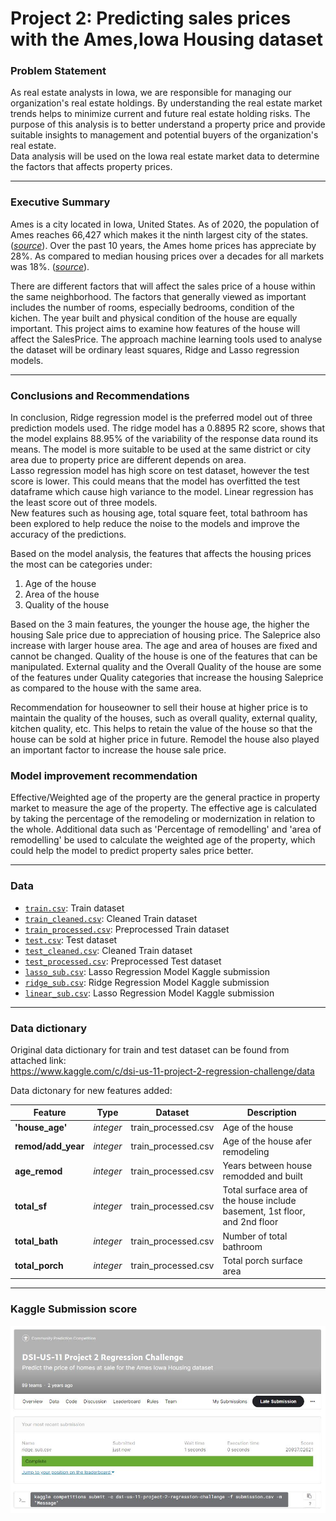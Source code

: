 # Project 2: Predicting sales prices with the Ames,Iowa Housing dataset

### Problem Statement
As real estate analysts in Iowa, we are responsible for managing our organization's real estate holdings.
By understanding the real estate market trends helps to minimize current and future real estate holding risks. The purpose of this analysis is to better understand a property price and provide suitable insights to management and potential buyers of the organization's real estate.<br>
Data analysis will be used on the Iowa real estate market data to determine the factors that affects property prices.

---

### Executive Summary

Ames is a city located in Iowa, United States. As of 2020, the population of Ames reaches 66,427 which makes it the ninth largest city of the states. ([*source*](https://en.wikipedia.org/wiki/Ames,_Iowa)). Over the past 10 years, the Ames home prices has appreciate by 28%. As compared to median housing prices over a decades for all markets was 18%. ([*source*](https://www.littlebighomes.com/real-estate-ames.html)).

There are different factors that will affect the sales price of a house within the same neighborhood. The factors that generally viewed as important includes the number of rooms, especially bedrooms, condition of the kichen. The year built and physical condition of the house are equally important. This project aims to examine how features of the house will affect the SalesPrice. The approach machine learning tools used to analyse the dataset will be ordinary least squares, Ridge and Lasso regression models. 

---

### Conclusions and Recommendations

In conclusion, Ridge regression model is the preferred model out of three prediction models used. The ridge model has a 0.8895 R2 score, shows that the model explains 88.95% of the variability of the response data round its means. The model is more suitable to be used at the same district or city area due to property price are different depends on area. <br>
Lasso regression model has high score on test dataset, however the test score is lower. This could means that the model has overfitted the test dataframe which cause high variance to the model. Linear regression has the least score out of three models. <br>
New features such as housing age, total square feet, total bathroom has been explored to help reduce the noise to the models and improve the accuracy of the predictions.

Based on the model analysis, the features that affects the housing prices the most can be categories under: 
1. Age of the house
2. Area of the house
3. Quality of the house

Based on the 3 main features, the younger the house age, the higher the housing Sale price due to appreciation of housing price. The Saleprice also increase with larger house area. The age and area of houses are fixed and cannot be changed. Quality of the house is one of the features that can be manipulated. External quality and the Overall Quality of the house are some of the features under Quality categories that increase the housing Saleprice as compared to the house with the same area. 

Recommendation for houseowner to sell their house at higher price is to maintain the quality of the houses, such as overall quality, external quality, kitchen quality, etc. This helps to retain the value of the house so that the house can be sold at higher price in future. Remodel the house also played an important factor to increase the house sale price. 


### Model improvement recommendation

Effective/Weighted age of the property are the general practice in property market to measure the age of the property. The effective age is calculated by taking the percentage of the remodeling or modernization in relation to the whole. Additional data such as 'Percentage of remodelling' and 'area of remodelling' be used to calculate the weighted age of the property, which could help the model to predict property sales price better. 

---

### Data

* [`train.csv`](./datasets/train.csv): Train dataset
* [`train_cleaned.csv`](./datasets/train_cleaned.csv): Cleaned Train dataset
* [`train_processed.csv`](./datasets/train_processed.csv): Preprocessed Train dataset
* [`test.csv`](./datasets/test.csv): Test dataset
* [`test_cleaned.csv`](./datasets/test_cleaned.csv): Cleaned Train dataset
* [`test_processed.csv`](./datasets/test_processed.csv): Preprocessed Test dataset
* [`lasso_sub.csv`](./datasets/lasso_sub.csv): Lasso Regression Model Kaggle submission
* [`ridge_sub.csv`](./datasets/ridge_sub.csv): Ridge Regression Model Kaggle submission
* [`linear_sub.csv`](./datasets/lasso_sub.csv): Lasso Regression Model Kaggle submission<rb>

---
### Data dictionary

Original data dictionary for train and test dataset can be found from attached link: <br>
https://www.kaggle.com/c/dsi-us-11-project-2-regression-challenge/data

Data dictonary for new features added: 

|Feature|Type|Dataset|Description|
|---|---|---|---|
|**'house_age'**|*integer*|train_processed.csv|Age of the house| 
|**remod/add_year**|*integer*|train_processed.csv|Age of the house afer remodeling| 
|**age_remod**|*integer*|train_processed.csv|Years between house remodded and built|
|**total_sf**|*integer*|train_processed.csv|Total surface area of the house include basement, 1st floor, and 2nd floor|
|**total_bath**|*integer*|train_processed.csv|Number of total bathroom|
|**total_porch**|*integer*|train_processed.csv|Total porch surface area|

---
    
### Kaggle Submission score


![Kaggle submission](kaggle_submission_score.JPG)
